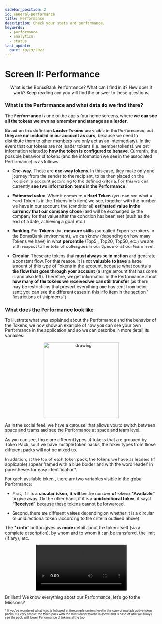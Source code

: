 ```yaml
---
sidebar_position: 2
id: general-performance
title: Performance
description: Check your stats and performance.
keywords:
  - performance
  - analytics
  - status
last_update:
  date: 10/19/2022
---
```


# Screen II: Performance

<p align="center"> What is the BonusBank Performance? What can I find in it? How does it work? Keep reading and you will find the answer to these questions.</p>

### What is the Performance and what data do we find there?

The **Performance** is one of the app's four home screens, where **we can see all the tokens we own as a member and manage as a leader**.

Based on this definition **Leader Tokens** are visible in the Performance, but **they are not included in our account as ours**, because we need to distribute them to other members (we only act as an intermediary). In the event that our tokens are not leader tokens (i.e. member tokens), we get information related to **how the token is configured to behave**. Currently, the possible behavior of tokens (and the information we see in the associated Performance) is as follows:

- **One-way**. These are **one-way tokens**. In this case, they make only one journey: from the sender to the recipient, to be then placed on the recipient's account according to the defined criteria. For this we can currently **see two information items in the Performance**.

- **Estimated value**. When it comes to a **Hard Token** (you can see what a Hard Token is in the Tokens info item) we see, together with the number we have in our account, the (conditional) **estimated value in the currency that our company chose** (and will be exchanged by the company for that value after the condition has been met (such as the end of a date, achieving a goal, etc.)

- **Ranking**. For **Tokens** that **measure skills** (so-called Expertise tokens in the BonusBank environment), we can know (depending on how many Tokens we have) in what **percentile** (Top5 , Top20, Top50, etc.) we are with respect to the total of colleagues in our Space or at our team level.

- **Circular**. These are tokens that **must always be in motion** and generate a constant flow. For that reason, it is not **valuable to have** a large amount of this type of Tokens in the account, because what counts is **the flow that goes through your account** (a large amount that has come in and also left). Therefore, we get information in the Performance about **how many of the tokens we received we can still transfer** (as there may be restrictions that prevent everything one has sent from being sent; you can see the different cases in this info item in the section " Restrictions of shipments")

### What does the Performance look like

To illustrate what was explained about the Performance and the behavior of the Tokens, we now show an example of how you can see your own Performance in the application and so we can describe in more detail its variables:

<p align="center"><img src={require('./img/bbperformance.png').default} alt="drawing" width="250"/></p>

As in the social feed, we have a carousel that allows you to switch between space and teams and see the Performance at space and team level.

As you can see, there are different types of tokens that are grouped by Token Pack; so if we have multiple token packs, the token types from those different packs will not be mixed up.

In addition, at the top of each token pack, the tokens we have as leaders (if applicable) appear framed with a blue border and with the word ‘leader’ in parentheses for easy identification\*.

For each available token , there are two variables visible in the global Performance:

- First, if it is a **circular token, it will** be the number **of** tokens **"Available"** to give away. On the other hand, if it is a **unidirectional token**, it sayst **"Received**" because these tokens cannot be forwarded.

- Second, there are different values ​​depending on whether it is a circular or unidirectional token (according to the criteria outlined above).

The **"+info"** button gives us **more** detail about the token itself (via a complete description), by whom and to whom it can be transfered, the limit (if any), etc.

<p align="center">
<video controls width="300">
          <source src="/performance-analysis.mp4" />
        </video>
        </p>

Brilliant! We know everything about our Performance, let's go to the Missions?

<sup><sup>\* If you've wondered what logic is followed at the sample content level in the case of multiple active token packs, it's very simple: the token pack with the most leader tokens is above and in case of a tie we always see the pack with lower Performance of tokens at the top.</sup></sup>
